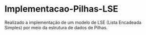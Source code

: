# Implementacao-Pilhas-LSE
Realizado a implementação de um modelo de LSE (Lista Encadeada Simples) por meio da estrutura de dados de Pilhas.
